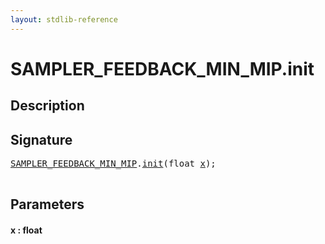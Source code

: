 ```yaml
---
layout: stdlib-reference
---
```


# SAMPLER\_FEEDBACK\_MIN\_MIP\.init

## Description





## Signature 

<pre>
<a href="../index.html" class="code_type">SAMPLER_FEEDBACK_MIN_MIP</a>.<a href=".html">init</a>(<span class="code_keyword">float</span> <a href=".html#decl-x" class="code_param">x</a>);

</pre>

## Parameters

####  <a id="decl-x"></a>x  : float

